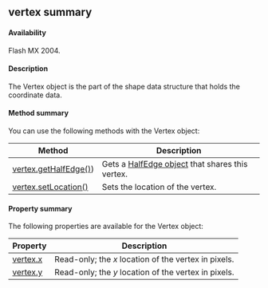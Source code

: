 ## vertex summary

#### Availability

Flash MX 2004.

#### Description

The Vertex object is the part of the shape data structure that holds the coordinate data.

#### Method summary

You can use the following methods with the Vertex object:

| **Method**                                    | **Description**                                                  |
|-----------------------------------------------|------------------------------------------------------------------|
| [vertex.getHalfEdge()](#!wielmic/developers-animatesdk-docs/test/Vertex_object/vertex.md)) | Gets a [HalfEdge object](#!wielmic/developers-animatesdk-docs/test/HalfEdge_object/halfEdge_summary.md) that shares this vertex. |
| [vertex.setLocation()](#!wielmic/developers-animatesdk-docs/test/Vertex_object/vertex1.md)        | Sets the location of the vertex.                                 |

#### Property summary

The following properties are available for the Vertex object:

| **Property**               | **Description**                                      |
|----------------------------|------------------------------------------------------|
| [vertex.x](#!wielmic/developers-animatesdk-docs/test/Vertex_object/vertex2.md) | Read-only; the *x* location of the vertex in pixels. |
| [vertex.y](#!wielmic/developers-animatesdk-docs/test/Vertex_object/vertex3.md) | Read-only; the *y* location of the vertex in pixels. |

<span id="vertex.getHalfEdge()" class="anchor"></span>

